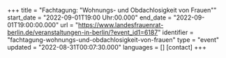 +++
title = "Fachtagung: "Wohnungs- und Obdachlosigkeit von Frauen""
start_date = "2022-09-01T19:00 Uhr:00.000"
end_date = "2022-09-01T19:00:00.000"
url = "https://www.landesfrauenrat-berlin.de/veranstaltungen-in-berlin/?event_id1=6187"
identifier = "fachtagung-wohnungs-und-obdachlosigkeit-von-frauen"
type = "event"
updated = "2022-08-31T00:07:30.000"
languages = []
[contact]
+++